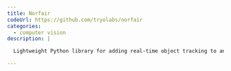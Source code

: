 ```yaml
---
title: Norfair
codeUrl: https://github.com/tryolabs/norfair
categories:
  - computer vision
description: |

  Lightweight Python library for adding real-time object tracking to any detector.

---
```


